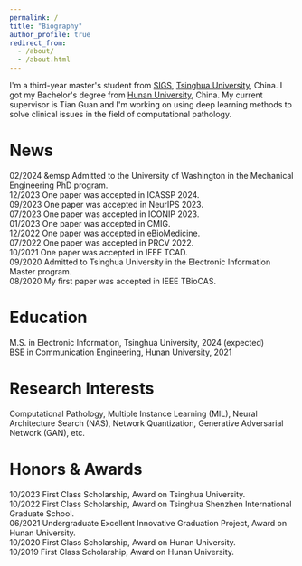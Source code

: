 ```yaml
---
permalink: /
title: "Biography"
author_profile: true
redirect_from: 
  - /about/
  - /about.html
---
```


I'm a third-year master's student from [SIGS](https://www.sigs.tsinghua.edu.cn/), [Tsinghua University](https://www.tsinghua.edu.cn/), China. I got my Bachelor's degree from [Hunan University](https://www.hnu.edu.cn/), China. My current supervisor is Tian Guan and I'm working on using deep learning methods to solve clinical issues in the field of computational pathology.

News
======
02/2024 &emsp Admitted to the University of Washington in the Mechanical Engineering PhD program.<br />
12/2023 One paper was accepted in ICASSP 2024.<br />
09/2023 One paper was accepted in NeurIPS 2023.<br />
07/2023 One paper was accepted in ICONIP 2023.<br />
01/2023 One paper was accepted in CMIG.<br />
12/2022 One paper was accepted in eBioMedicine.<br />
07/2022 One paper was accepted in PRCV 2022.<br />
10/2021 One paper was accepted in IEEE TCAD.<br />
09/2020 Admitted to Tsinghua University in the Electronic Information Master program.<br />
08/2020 My first paper was accepted in IEEE TBioCAS.

Education
======
M.S. in Electronic Information, Tsinghua University, 2024 (expected)<br />
BSE in Communication Engineering, Hunan University, 2021

Research Interests
======
Computational Pathology, Multiple Instance Learning (MIL), Neural Architecture Search (NAS), Network Quantization, Generative Adversarial Network (GAN), etc.

Honors & Awards
======
10/2023 First Class Scholarship, Award on Tsinghua University.<br />
10/2022 First Class Scholarship, Award on Tsinghua Shenzhen International Graduate School.<br />
06/2021 Undergraduate Excellent Innovative Graduation Project, Award on Hunan University.<br />
10/2020 First Class Scholarship, Award on Hunan University.<br />
10/2019 First Class Scholarship, Award on Hunan University.

